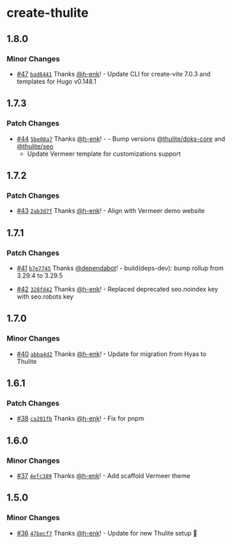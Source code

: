 # create-thulite

## 1.8.0

### Minor Changes

- [#47](https://github.com/thuliteio/create-thulite/pull/47) [`bad6441`](https://github.com/thuliteio/create-thulite/commit/bad6441e5ce6266b5fc7ed1aa509dc2cb5c5fdd0) Thanks [@h-enk](https://github.com/h-enk)! - Update CLI for create-vite 7.0.3 and templates for Hugo v0.148.1

## 1.7.3

### Patch Changes

- [#44](https://github.com/thuliteio/create-thulite/pull/44) [`5be08a7`](https://github.com/thuliteio/create-thulite/commit/5be08a781f33cbaf488859eaec9c47aadf174cee) Thanks [@h-enk](https://github.com/h-enk)! - - Bump versions [@thulite/doks-core](https://www.npmjs.com/package/@thulite/doks-core) and [@thulite/seo](https://www.npmjs.com/package/@thulite/seo)
  - Update Vermeer template for customizations support

## 1.7.2

### Patch Changes

- [#43](https://github.com/thuliteio/create-thulite/pull/43) [`2ab3d7f`](https://github.com/thuliteio/create-thulite/commit/2ab3d7fedd20796b63c96f7c91860979cbc26974) Thanks [@h-enk](https://github.com/h-enk)! - Align with Vermeer demo website

## 1.7.1

### Patch Changes

- [#41](https://github.com/thuliteio/create-thulite/pull/41) [`b7e7745`](https://github.com/thuliteio/create-thulite/commit/b7e77452388edc083308bdc5d3d0116b7a250b4f) Thanks [@dependabot](https://github.com/apps/dependabot)! - build(deps-dev): bump rollup from 3.29.4 to 3.29.5

- [#42](https://github.com/thuliteio/create-thulite/pull/42) [`328fd42`](https://github.com/thuliteio/create-thulite/commit/328fd426629895dae016f623cf95362d35e4b94c) Thanks [@h-enk](https://github.com/h-enk)! - Replaced deprecated seo.noindex key with seo.robots key

## 1.7.0

### Minor Changes

- [#40](https://github.com/thuliteio/create-thulite/pull/40) [`abba4d2`](https://github.com/thuliteio/create-thulite/commit/abba4d2dab418a3cf9611815f187faec80a739ea) Thanks [@h-enk](https://github.com/h-enk)! - Update for migration from Hyas to Thulite

## 1.6.1

### Patch Changes

- [#38](https://github.com/gethyas/create-hyas/pull/38) [`ca201fb`](https://github.com/gethyas/create-hyas/commit/ca201fbcd506383a9b2b50ec3878892c4b8bd778) Thanks [@h-enk](https://github.com/h-enk)! - Fix for pnpm

## 1.6.0

### Minor Changes

- [#37](https://github.com/gethyas/create-hyas/pull/37) [`4efc389`](https://github.com/gethyas/create-hyas/commit/4efc389e4f40fa460cb72e8654fb958fb83f49ef) Thanks [@h-enk](https://github.com/h-enk)! - Add scaffold Vermeer theme

## 1.5.0

### Minor Changes

- [#36](https://github.com/gethyas/create-hyas/pull/36) [`47becf7`](https://github.com/gethyas/create-hyas/commit/47becf7b21e76ee5d18194272579eb3f65bccec6) Thanks [@h-enk](https://github.com/h-enk)! - Update for new Thulite setup 🚀
